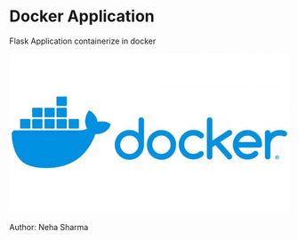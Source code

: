 # Docker Application
Flask Application containerize in docker

![ss](https://github.com/nehash-1909/Docker_Application/blob/a220fe40497cb9096bfcbfb29375bf9ecaca699a/static/images/docker_logo.jpg)
<br>
<br>
Author: Neha Sharma
<br>
